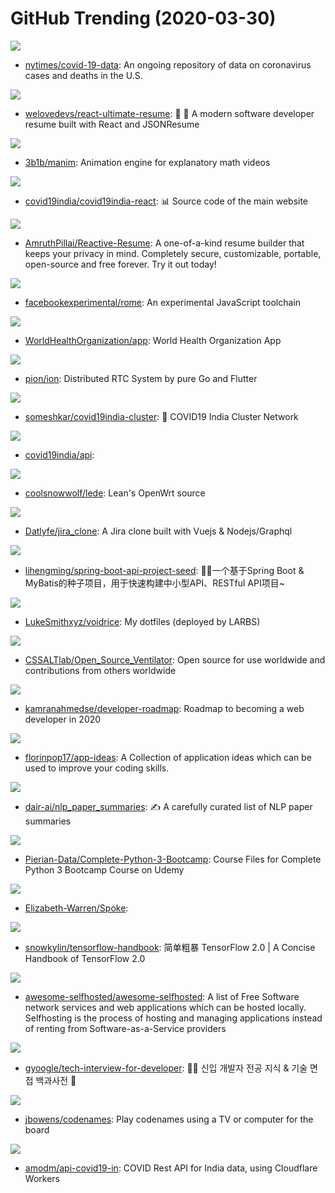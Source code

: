 # GitHub Trending (2020-03-30)

![](https://img.shields.io/badge/none-New%201-green?style=flat-square&logo=appveyor)
- [nytimes/covid-19-data](https://github.com/nytimes/covid-19-data): An ongoing repository of data on coronavirus cases and deaths in the U.S.

![](https://img.shields.io/badge/JavaScript-New%20372-green?style=flat-square&logo=appveyor)
- [welovedevs/react-ultimate-resume](https://github.com/welovedevs/react-ultimate-resume): 💼 🎨 A modern software developer resume built with React and JSONResume

![](https://img.shields.io/badge/Python-New%20522-green?style=flat-square&logo=appveyor)
- [3b1b/manim](https://github.com/3b1b/manim): Animation engine for explanatory math videos

![](https://img.shields.io/badge/JavaScript-New%20190-green?style=flat-square&logo=appveyor)
- [covid19india/covid19india-react](https://github.com/covid19india/covid19india-react): 📊 Source code of the main website

![](https://img.shields.io/badge/JavaScript-New%20303-green?style=flat-square&logo=appveyor)
- [AmruthPillai/Reactive-Resume](https://github.com/AmruthPillai/Reactive-Resume): A one-of-a-kind resume builder that keeps your privacy in mind. Completely secure, customizable, portable, open-source and free forever. Try it out today!

![](https://img.shields.io/badge/TypeScript-New%20184-green?style=flat-square&logo=appveyor)
- [facebookexperimental/rome](https://github.com/facebookexperimental/rome): An experimental JavaScript toolchain

![](https://img.shields.io/badge/Dart-New%20423-green?style=flat-square&logo=appveyor)
- [WorldHealthOrganization/app](https://github.com/WorldHealthOrganization/app): World Health Organization App

![](https://img.shields.io/badge/Go-New%20170-green?style=flat-square&logo=appveyor)
- [pion/ion](https://github.com/pion/ion): Distributed RTC System by pure Go and Flutter

![](https://img.shields.io/badge/JavaScript-New%20158-green?style=flat-square&logo=appveyor)
- [someshkar/covid19india-cluster](https://github.com/someshkar/covid19india-cluster): 🔬 COVID19 India Cluster Network

![](https://img.shields.io/badge/JavaScript-New%2021-green?style=flat-square&logo=appveyor)
- [covid19india/api](https://github.com/covid19india/api): 

![](https://img.shields.io/badge/C-New%2063-green?style=flat-square&logo=appveyor)
- [coolsnowwolf/lede](https://github.com/coolsnowwolf/lede): Lean's OpenWrt source

![](https://img.shields.io/badge/Vue-New%2089-green?style=flat-square&logo=appveyor)
- [Datlyfe/jira_clone](https://github.com/Datlyfe/jira_clone): A Jira clone built with Vuejs & Nodejs/Graphql

![](https://img.shields.io/badge/Java-New%20113-green?style=flat-square&logo=appveyor)
- [lihengming/spring-boot-api-project-seed](https://github.com/lihengming/spring-boot-api-project-seed): 🌱🚀一个基于Spring Boot & MyBatis的种子项目，用于快速构建中小型API、RESTful API项目~

![](https://img.shields.io/badge/Shell-New%2013-green?style=flat-square&logo=appveyor)
- [LukeSmithxyz/voidrice](https://github.com/LukeSmithxyz/voidrice): My dotfiles (deployed by LARBS)

![](https://img.shields.io/badge/C%2B%2B-New%2063-green?style=flat-square&logo=appveyor)
- [CSSALTlab/Open_Source_Ventilator](https://github.com/CSSALTlab/Open_Source_Ventilator): Open source for use worldwide and contributions from others worldwide

![](https://img.shields.io/badge/none-New%20183-green?style=flat-square&logo=appveyor)
- [kamranahmedse/developer-roadmap](https://github.com/kamranahmedse/developer-roadmap): Roadmap to becoming a web developer in 2020

![](https://img.shields.io/badge/none-New%20115-green?style=flat-square&logo=appveyor)
- [florinpop17/app-ideas](https://github.com/florinpop17/app-ideas): A Collection of application ideas which can be used to improve your coding skills.

![](https://img.shields.io/badge/none-New%20154-green?style=flat-square&logo=appveyor)
- [dair-ai/nlp_paper_summaries](https://github.com/dair-ai/nlp_paper_summaries): ✍️ A carefully curated list of NLP paper summaries

![](https://img.shields.io/badge/Jupyter%20Notebook-New%2037-green?style=flat-square&logo=appveyor)
- [Pierian-Data/Complete-Python-3-Bootcamp](https://github.com/Pierian-Data/Complete-Python-3-Bootcamp): Course Files for Complete Python 3 Bootcamp Course on Udemy

![](https://img.shields.io/badge/JavaScript-New%2023-green?style=flat-square&logo=appveyor)
- [Elizabeth-Warren/Spoke](https://github.com/Elizabeth-Warren/Spoke): 

![](https://img.shields.io/badge/Jupyter%20Notebook-New%2081-green?style=flat-square&logo=appveyor)
- [snowkylin/tensorflow-handbook](https://github.com/snowkylin/tensorflow-handbook): 简单粗暴 TensorFlow 2.0 | A Concise Handbook of TensorFlow 2.0

![](https://img.shields.io/badge/JavaScript-New%20150-green?style=flat-square&logo=appveyor)
- [awesome-selfhosted/awesome-selfhosted](https://github.com/awesome-selfhosted/awesome-selfhosted): A list of Free Software network services and web applications which can be hosted locally. Selfhosting is the process of hosting and managing applications instead of renting from Software-as-a-Service providers

![](https://img.shields.io/badge/Java-New%2054-green?style=flat-square&logo=appveyor)
- [gyoogle/tech-interview-for-developer](https://github.com/gyoogle/tech-interview-for-developer): 👶🏻 신입 개발자 전공 지식 & 기술 면접 백과사전 📖

![](https://img.shields.io/badge/Go-New%2014-green?style=flat-square&logo=appveyor)
- [jbowens/codenames](https://github.com/jbowens/codenames): Play codenames using a TV or computer for the board

![](https://img.shields.io/badge/JavaScript-New%2023-green?style=flat-square&logo=appveyor)
- [amodm/api-covid19-in](https://github.com/amodm/api-covid19-in): COVID Rest API for India data, using Cloudflare Workers

